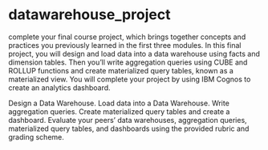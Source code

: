 # datawarehouse_project
 complete your final course project, which brings together concepts and practices you previously learned in the first three modules. In this final project, you will design and load data into a data warehouse using facts and dimension tables. Then you’ll write aggregation queries using CUBE and ROLLUP functions and create materialized query tables, known as a materialized view. You will complete your project by using IBM Cognos to create an analytics dashboard.
 
Design a Data Warehouse.
Load data into a Data Warehouse.
Write aggregation queries.
Create materialized query tables and create a dashboard.
Evaluate your peers’ data warehouses, aggregation queries, materialized query tables, and dashboards using the provided rubric and grading scheme.
